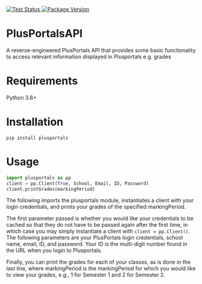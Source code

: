 </p>
<p align="left">
<a href="https://github.com/DhruvBisla/PlusPortalsAPI/actions">
    <img src="https://github.com/DhruvBisla/PlusportalsAPI/workflows/Tests/badge.svg" alt="Test Status">
</a>
<a href="https://pypi.org/project/plusportals/">
    <img src="https://img.shields.io/pypi/v/plusportals?color=success&label=pypi%20package&logo=PyPi" alt="Package Version">
</a>
</p>

# PlusPortalsAPI
A reverse-engineered PlusPortals API that provides some basic functionality to access relevant information displayed in Plusportals e.g. grades

# Requirements
Python 3.6+

# Installation
```shell
pip install plusportals
```

# Usage

```python
import plusportals as pp
client = pp.Client(True, School, Email, ID, Password)
client.printGrades(markingPeriod)
```

The following imports the plusportals module, instantiates a client with your login credentials, and prints your grades of the specified markingPeriod. 

The first parameter passed is whether you would like your credentials to be cached so that they do not have to be passed again after the first time, in which case you may simply instantiate a client with `client = pp.Client()`. The following parameters are your PlusPortals login credentials, school name, email, ID, and password. Your ID is the multi-digit number found in the URL when you login to Plusportals.

Finally, you can print the grades for each of your classes, as is done in the last line, where markingPeriod is the markingPeriod for which you would like to view your grades, e.g., 1 for Semester 1 and 2 for Semester 2.

